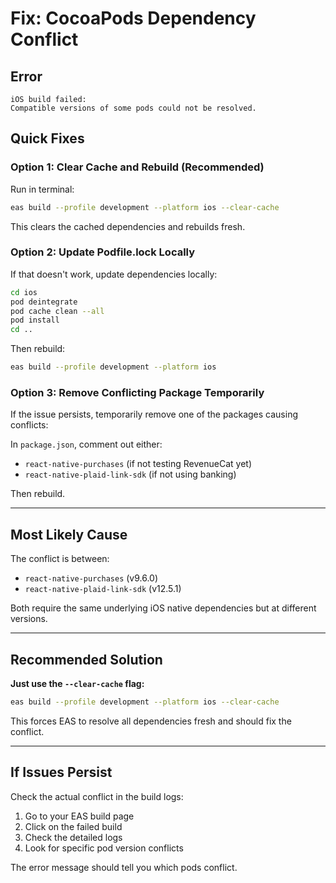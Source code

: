 # Fix: CocoaPods Dependency Conflict

## Error
```
iOS build failed:
Compatible versions of some pods could not be resolved.
```

## Quick Fixes

### Option 1: Clear Cache and Rebuild (Recommended)

Run in terminal:
```bash
eas build --profile development --platform ios --clear-cache
```

This clears the cached dependencies and rebuilds fresh.

### Option 2: Update Podfile.lock Locally

If that doesn't work, update dependencies locally:

```bash
cd ios
pod deintegrate
pod cache clean --all
pod install
cd ..
```

Then rebuild:
```bash
eas build --profile development --platform ios
```

### Option 3: Remove Conflicting Package Temporarily

If the issue persists, temporarily remove one of the packages causing conflicts:

In `package.json`, comment out either:
- `react-native-purchases` (if not testing RevenueCat yet)
- `react-native-plaid-link-sdk` (if not using banking)

Then rebuild.

---

## Most Likely Cause

The conflict is between:
- `react-native-purchases` (v9.6.0)
- `react-native-plaid-link-sdk` (v12.5.1)

Both require the same underlying iOS native dependencies but at different versions.

---

## Recommended Solution

**Just use the `--clear-cache` flag:**

```bash
eas build --profile development --platform ios --clear-cache
```

This forces EAS to resolve all dependencies fresh and should fix the conflict.

---

## If Issues Persist

Check the actual conflict in the build logs:
1. Go to your EAS build page
2. Click on the failed build
3. Check the detailed logs
4. Look for specific pod version conflicts

The error message should tell you which pods conflict.

